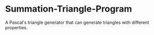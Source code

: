 # Summation-Triangle-Program
A Pascal's triangle generator that can generate triangles with different properties.

